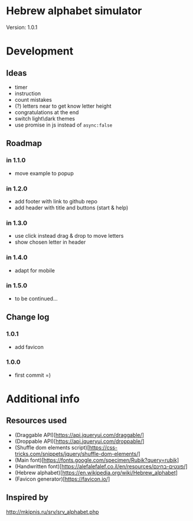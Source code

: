 Hebrew alphabet simulator
=====

Version: 1.0.1

# Development

## Ideas

- timer
- instruction
- count mistakes
- (?) letters near to get know letter height
- congratulations at the end
- switch light\dark themes
- use promise in js instead of `async:false`

## Roadmap

### in 1.1.0

- move example to popup

### in 1.2.0

- add footer with link to github repo
- add header with title and buttons (start & help)

### in 1.3.0

- use click instead drag & drop to move letters
- show chosen letter in header

### in 1.4.0

- adapt for mobile

### in 1.5.0

- to be continued...

## Change log

### 1.0.1

- add favicon

### 1.0.0

- first commit =)

# Additional info

## Resources used

- (Draggable API)[https://api.jqueryui.com/draggable/]
- (Droppable API)[https://api.jqueryui.com/droppable/]
- (Shuffle dom elements script)[https://css-tricks.com/snippets/jquery/shuffle-dom-elements/]
- (Main font)[https://fonts.google.com/specimen/Rubik?query=rubik]
- (Handwritten font)[https://alefalefalef.co.il/en/resources/פונטים-בחינם/]
- (Hebrew alphabet)[https://en.wikipedia.org/wiki/Hebrew_alphabet]
- (Favicon generator)[https://favicon.io/]

## Inspired by

http://mkipnis.ru/srv/srv_alphabet.php
